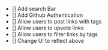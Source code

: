 - [] Add search Bar
- [] Add Github Authentication
- [] Allow users to post links with tags
- [] Allow users to upvote links
- [] Allow users to filter links by tags
- [] Change UI to reflect above